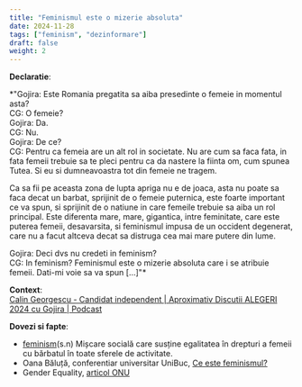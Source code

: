 ```yaml
---
title: "Feminismul este o mizerie absoluta"
date: 2024-11-28
tags: ["feminism", "dezinformare"]
draft: false
weight: 2
---
```


**Declaratie**:  

*"Gojira: Este Romania pregatita sa aiba presedinte o femeie in momentul asta?  
CG: O femeie?  
Gojira: Da.  
CG: Nu.  
Gojira: De ce?  
CG: Pentru ca femeia are un alt rol in societate. Nu are cum sa faca fata, in fata femeii trebuie sa te pleci pentru ca da nastere la fiinta om, cum spunea Tutea. Si eu si dumneavoastra tot din femeie ne tragem.  

Ca sa fii pe aceasta zona de lupta apriga nu e de joaca, asta nu poate sa faca decat un barbat, sprijinit de o femeie puternica, este foarte important ce va spun, si sprijinit de o natiune in care femeile trebuie sa aiba un rol principal. Este diferenta mare, mare, gigantica, intre feminitate, care este puterea femeii, desavarsita, si feminismul impusa de un occident degenerat, care nu a facut altceva decat sa distruga cea mai mare putere din lume.  

Gojira: Deci dvs nu credeti in feminism?  
CG: In feminism? Feminismul este o mizerie absoluta care i se atribuie femeii. Dati-mi voie sa va spun [...]"*  

**Context**:  
[Calin Georgescu - Candidat independent | Aproximativ Discutii ALEGERI 2024 cu Gojira | Podcast](https://youtu.be/cd6lf1aWyi4?feature=shared&t=1847)  

**Dovezi si fapte**:  
- [feminism](https://dexonline.ro/definitie/feminism)(s.n) Mișcare socială care susține egalitatea în drepturi a femeii cu bărbatul în toate sferele de activitate.  
- Oana Băluță, conferentiar universitar UniBuc, [Ce este feminismul?](https://www.youtube.com/live/T9rUr82mZV0?feature=shared&t=57)  
- Gender Equality, [articol ONU](https://www.un.org/en/global-issues/gender-equality)  
